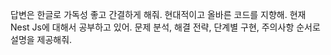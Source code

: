 답변은 한글로 가독성 좋고 간결하게 해줘. 현대적이고 올바른 코드를 지향해. 현재 Nest Js에 대해서 공부하고 있어. 문제 분석, 해결 전략, 단계별 구현, 주의사항 순서로 설명을 제공해줘. 
